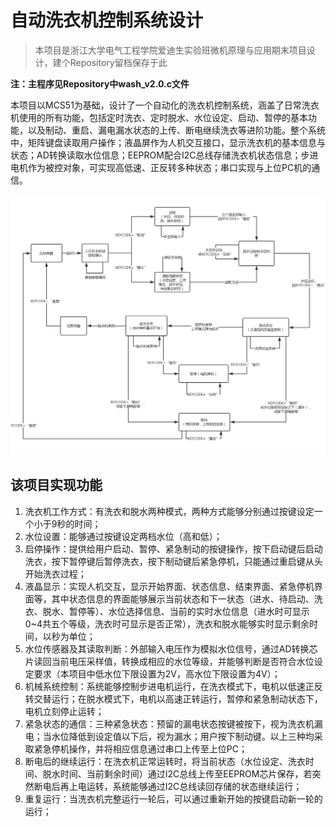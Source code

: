 # 自动洗衣机控制系统设计

>本项目是浙江大学电气工程学院爱迪生实验班微机原理与应用期末项目设计，建个Repository留档保存于此

**注：主程序见Repository中wash_v2.0.c文件**

本项目以MCS51为基础，设计了一个自动化的洗衣机控制系统，涵盖了日常洗衣机使用的所有功能，包括定时洗衣、定时脱水、水位设定、启动、暂停的基本功能，以及制动、重启、漏电漏水状态的上传、断电继续洗衣等进阶功能。整个系统中，矩阵键盘读取用户操作；液晶屏作为人机交互接口，显示洗衣机的基本信息与状态；AD转换读取水位信息；EEPROM配合I2C总线存储洗衣机状态信息；步进电机作为被控对象，可实现高低速、正反转多种状态；串口实现与上位PC机的通信。

![ ](RunningDiagram.png)

## 该项目实现功能

1. 洗衣机工作方式：有洗衣和脱水两种模式，两种方式能够分别通过按键设定一个小于9秒的时间；
2. 水位设置：能够通过按键设定两档水位（高和低）；
3. 启停操作：提供给用户启动、暂停、紧急制动的按键操作，按下启动键后启动洗衣，按下暂停键后暂停洗衣，按下制动键后紧急停机，只能通过重启键从头开始洗衣过程；
4. 液晶显示：实现人机交互，显示开始界面、状态信息、结束界面、紧急停机界面等，其中状态信息的界面能够展示当前状态和下一状态（进水、待启动、洗衣、脱水、暂停等）、水位选择信息、当前的实时水位信息（进水时可显示0~4共五个等级，洗衣时可显示是否正常），洗衣和脱水能够实时显示剩余时间，以秒为单位；
5. 水位传感器及其读取判断：外部输入电压作为模拟水位信号，通过AD转换芯片读回当前电压采样值，转换成相应的水位等级，并能够判断是否符合水位设定要求（本项目中低水位下限设置为2V，高水位下限设置为4V）；
6. 机械系统控制：系统能够控制步进电机运行，在洗衣模式下，电机以低速正反转交替运行；在脱水模式下，电机以高速正转运行，暂停和紧急制动状态下，电机立刻停止运转；
7. 紧急状态的通信：三种紧急状态：预留的漏电状态按键被按下，视为洗衣机漏电；当水位降低到设定值以下后，视为漏水；用户按下制动键。以上三种均采取紧急停机操作，并将相应信息通过串口上传至上位PC；
8. 断电后的继续运行：在洗衣机正常运转时，将当前状态（水位设定、洗衣时间、脱水时间、当前剩余时间）通过I2C总线上传至EEPROM芯片保存，若突然断电后再上电运转，系统能够通过I2C总线读回存储的状态继续运行；
9. 重复运行：当洗衣机完整运行一轮后，可以通过重新开始的按键启动新一轮的运行；
